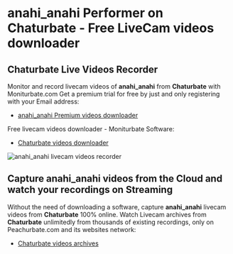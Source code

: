 # anahi_anahi Performer on Chaturbate - Free LiveCam videos downloader

## Chaturbate Live Videos Recorder

Monitor and record livecam videos of **anahi_anahi** from **Chaturbate** with Moniturbate.com
Get a premium trial for free by just and only registering with your Email address:
* [anahi_anahi Premium videos downloader](https://moniturbate.com/request-demo-licence-key.html)

Free livecam videos downloader - Moniturbate Software:
* [Chaturbate videos downloader](https://moniturbate.com/moniturbate-download-software.html)

![anahi_anahi livecam videos recorder](https://peachurnet.com/templates/moniturbate-software.png)


## Capture anahi_anahi videos from the Cloud and watch your recordings on Streaming

Without the need of downloading a software, capture **anahi_anahi** livecam videos from **Chaturbate** 100% online.
Watch Livecam archives from **Chaturbate** unlimitedly from thousands of existing recordings, only on Peachurbate.com and its websites network:
* [Chaturbate videos archives](https://peachurnet.com/)